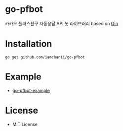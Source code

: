 # go-pfbot
카카오 플러스친구 자동응답 API 봇 라이브러리 based on [Gin](https://github.com/gin-gonic/gin)

# Installation
```
go get github.com/iamchanii/go-pfbot
```

# Example
- [go-pfbot-example](https://github.com/iamchanii/go-pfbot-example)

# License
- MIT License